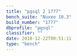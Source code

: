 ```yaml
---
title: "pgsql 2 1777"
bench_suite: "Nuxeo 10.3"
build_number: "1777"
dbprofile: "pgsql"
classifier: ""
date: 2018-12-22T00:51:11
type: "bench"
---
```

